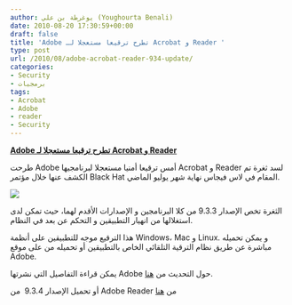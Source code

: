 ```yaml
---
author: يوغرطة بن علي (Youghourta Benali)
date: 2010-08-20 17:30:59+00:00
draft: false
title: 'Adobe تطرح ترقيعا مستعجلا لـ Acrobat و Reader '
type: post
url: /2010/08/adobe-acrobat-reader-934-update/
categories:
- Security
- برمجيات
tags:
- Acrobat
- Adobe
- reader
- Security
---
```


**[Adobe تطرح ترقيعا مستعجلا لـ Acrobat و Reader](https://www.it-scoop.com/2010/08/adobe-acrobat-reader-934-update)**




طرحت Adobe أمس ترقيعا أمنيا مستعجلا لبرنامجيها Acrobat و Reader لسد ثغرة تم الكشف عنها خلال مؤتمر Black Hat المقام في لاس فيجاس نهاية شهر يوليو الماضي.







[![](https://www.it-scoop.com/wp-content/uploads/2010/04/adobe-security.jpg)
](https://www.it-scoop.com/2010/08/adobe-acrobat-reader-934-update)


الثغرة تخص الإصدار 9.3.3 من كلا البرنامجين و الإصدارات الأقدم لهما، حيث تمكن لدى استغلالها من انهيار التطبيقين و التحكم عن بعد في النظام.

هذا الترقيع موجه للتطبيقين على أنظمة Windows، Mac و Linux. و يمكن تحميله مباشرة عن طريق نظام الترقية التلقائي الخاص بالتطبيقين أو تحميله من على موقع Adobe.

يمكن قراءة التفاصيل التي نشرتها Adobe حول التحديث من [هنا](http://www.adobe.com/support/security/bulletins/apsb10-17.html).

أو تحميل الإصدار 9.3.4  من Adobe Reader من [هنا](http://www.adobe.com/support/downloads/product.jsp?product=10&amp;platform=Windows)
